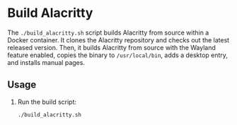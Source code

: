 # Build Alacritty

The `./build_alacritty.sh` script builds Alacritty from source within a Docker container. It clones the Alacritty repository and checks out the latest released version. Then, it builds Alacritty from source with the Wayland feature enabled, copies the binary to `/usr/local/bin`, adds a desktop entry, and installs manual pages.

## Usage

1. Run the build script:

    ```bash
    ./build_alacritty.sh
    ```

